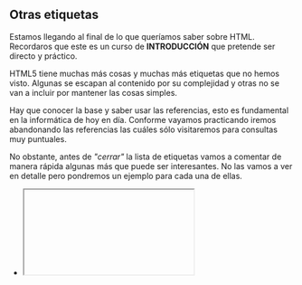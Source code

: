 ## Otras etiquetas

Estamos llegando al final de lo que queríamos saber sobre HTML. Recordaros que este es un curso de **INTRODUCCIÓN** que pretende ser directo y práctico.

HTML5 tiene muchas más cosas y muchas más etiquetas que no hemos visto. Algunas se escapan al contenido por su complejidad y otras no se van a incluir por mantener las cosas simples.

Hay que conocer la base y saber usar las referencias, esto es fundamental en la informática de hoy en día. Conforme vayamos practicando iremos abandonando las referencias las cuáles sólo visitaremos para consultas muy puntuales.

No obstante, antes de _"cerrar"_ la lista de etiquetas vamos a comentar de manera rápida algunas más que puede ser interesantes. No las vamos a ver en detalle pero pondremos un ejemplo para cada una de ellas.

- **<iframe>** nos permite mostrar páginas web dentro de otras páginas.

```html
<!-- Etiqueta iFrame -->
<iframe src="http://www.as.com" height="300px" width="600px"></iframe>
```

- **<canvas>** nos permite dibujar, animar y un mundo infinito de posibilidades. Es la base de todos los juegos HTML5, desde el más sencillo al más complejo.

- **<div>** es una etiqueta para separar las secciones de los documentos y que se utiliza para maquetar. Es el elemento en bloque por excelencia. Ya veremos luego lo que eso significa.

```html
<div>
  Some text inside a div
</div>
```

- **<span>** es un elemento en línea que no aporta nada visualmente pero que a nivel lógico me sirve para, por ejemplo, podeer distinguir ciertas partes dentro de un texto. Ya veremos luego lo que significa _"en línea"_.

```html
and some text with <span>span</span>
```

- **<script>** nos sirve para introducir código escrito en otros lenguajes, típicamente en javascript.

```html
<script>
    var nombre = prompt("Hola como te llamas?");
    alert("Encantado " + nombre);
</script>
```

- **<object>** y **<embed>** sirven para mostrar documento externos o de terceros en la pantalla del navegador. Su uso y significado es similar pero el segundo ha quedado _deprecated_ lo que sinifica que puede llegar algún momento en el que los navegadores no lo entiedan.

```html
<!-- Adding external objects with object -->
    <!-- docs, videos, svg, depende de plugins de terceros-->
    <object type="application/pdf" data="https://www.um.es/atica/documentos/html.pdf" width="300" height="200">
    </object>

    <embed type="application/pdf" src="https://www.um.es/atica/documentos/html.pdf" width="300" height="200" />
```
